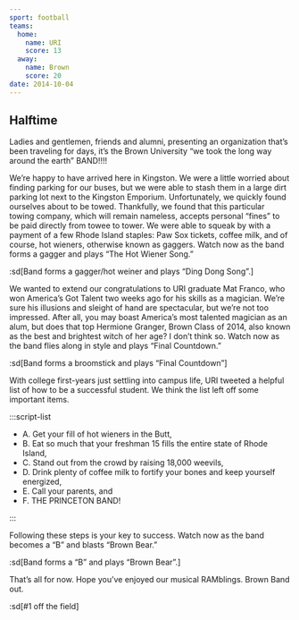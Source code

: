 ```yaml
---
sport: football
teams:
  home:
    name: URI
    score: 13
  away:
    name: Brown
    score: 20
date: 2014-10-04
---
```


## Halftime

Ladies and gentlemen, friends and alumni, presenting an organization that’s been traveling for days, it’s the Brown University “we took the long way around the earth” BAND!!!!

We’re happy to have arrived here in Kingston. We were a little worried about finding parking for our buses, but we were able to stash them in a large dirt parking lot next to the Kingston Emporium. Unfortunately, we quickly found ourselves about to be towed. Thankfully, we found that this particular towing company, which will remain nameless, accepts personal “fines” to be paid directly from towee to tower. We were able to squeak by with a payment of a few Rhode Island staples: Paw Sox tickets, coffee milk, and of course, hot wieners, otherwise known as gaggers. Watch now as the band forms a gagger and plays “The Hot Wiener Song.”

:sd[Band forms a gagger/hot weiner and plays “Ding Dong Song”.]

We wanted to extend our congratulations to URI graduate Mat Franco, who won America’s Got Talent two weeks ago for his skills as a magician. We’re sure his illusions and sleight of hand are spectacular, but we’re not too impressed. After all, you may boast America’s most talented magician as an alum, but does that top Hermione Granger, Brown Class of 2014, also known as the best and brightest witch of her age? I don’t think so. Watch now as the band flies along in style and plays “Final Countdown.”

:sd[Band forms a broomstick and plays “Final Countdown”]

With college first-years just settling into campus life, URI tweeted a helpful list of how to be a successful student. We think the list left off some important items.

:::script-list

- A. Get your fill of hot wieners in the Butt,
- B. Eat so much that your freshman 15 fills the entire state of Rhode Island,
- C. Stand out from the crowd by raising 18,000 weevils,
- D. Drink plenty of coffee milk to fortify your bones and keep yourself energized,
- E. Call your parents, and
- F. THE PRINCETON BAND!

:::

Following these steps is your key to success. Watch now as the band becomes a “B” and blasts “Brown Bear.”

:sd[Band forms a “B” and plays “Brown Bear”.]

That’s all for now. Hope you’ve enjoyed our musical RAMblings. Brown Band out.

:sd[#1 off the field]
